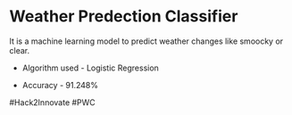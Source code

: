 # Weather Predection Classifier
<p>It is a machine learning model to predict weather changes like smoocky or clear.</p>

+ Algorithm used - Logistic Regression

+ Accuracy - 91.248%


#Hack2Innovate #PWC 
